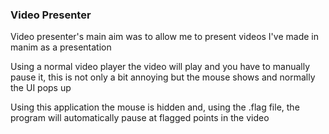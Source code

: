 ### Video Presenter

Video presenter's main aim was to allow me to present videos I've made in manim as a presentation

Using a normal video player the video will play and you have to manually pause it, this is not only a bit annoying but the mouse shows and normally the UI pops up

Using this application the mouse is hidden and, using the .flag file, the program will automatically pause at flagged points in the video
